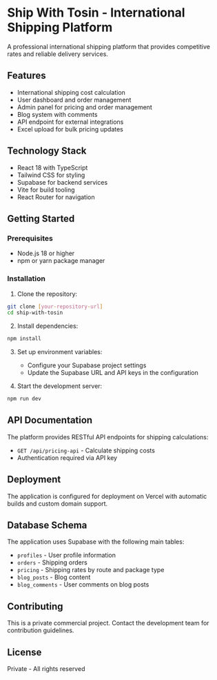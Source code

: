 # Ship With Tosin - International Shipping Platform

A professional international shipping platform that provides competitive rates and reliable delivery services.

## Features

- International shipping cost calculation
- User dashboard and order management
- Admin panel for pricing and order management
- Blog system with comments
- API endpoint for external integrations
- Excel upload for bulk pricing updates

## Technology Stack

- React 18 with TypeScript
- Tailwind CSS for styling
- Supabase for backend services
- Vite for build tooling
- React Router for navigation

## Getting Started

### Prerequisites

- Node.js 18 or higher
- npm or yarn package manager

### Installation

1. Clone the repository:
```bash
git clone [your-repository-url]
cd ship-with-tosin
```

2. Install dependencies:
```bash
npm install
```

3. Set up environment variables:
   - Configure your Supabase project settings
   - Update the Supabase URL and API keys in the configuration

4. Start the development server:
```bash
npm run dev
```

## API Documentation

The platform provides RESTful API endpoints for shipping calculations:

- `GET /api/pricing-api` - Calculate shipping costs
- Authentication required via API key

## Deployment

The application is configured for deployment on Vercel with automatic builds and custom domain support.

## Database Schema

The application uses Supabase with the following main tables:
- `profiles` - User profile information
- `orders` - Shipping orders
- `pricing` - Shipping rates by route and package type
- `blog_posts` - Blog content
- `blog_comments` - User comments on blog posts

## Contributing

This is a private commercial project. Contact the development team for contribution guidelines.

## License

Private - All rights reserved
